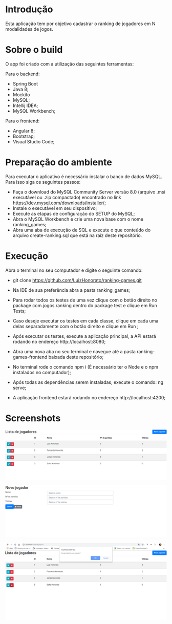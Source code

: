 
# Introdução

Esta aplicação tem por objetivo cadastrar o ranking de jogadores em N modalidades de jogos.

# Sobre o build

O app foi criado com a utilização das seguintes ferramentas:

Para o backend:
- Spring Boot
- Java 8;
- Mockito
- MySQL;
- Intellij IDEA;
- MySQL Workbench;

Para o frontend:
- Angular 8;
- Bootstrap;
- Visual Studio Code;

# Preparação do ambiente

Para executar o aplicativo é necessário instalar o banco de dados MySQL. Para isso siga os seguintes passos:

- Faça o download do MySQL Community Server versão 8.0 (arquivo .msi executável ou .zip compactado) encontrado no link https://dev.mysql.com/downloads/installer/;
- Instale o executável em seu dispositivo;
- Execute as etapas de configuração do SETUP do MySQL;
- Abra o MySQL Workbench e crie uma nova base com o nome ranking_games;
- Abra uma aba de execução de SQL e execute o que conteúdo do arquivo create-ranking.sql que está na raíz deste repositório.

# Execução

Abra o terminal no seu computador e digite o seguinte comando:

- git clone https://github.com/LuizHonorato/ranking-games.git

- Na IDE de sua preferência abra a pasta ranking_games;

- Para rodar todos os testes de uma vez clique com o botão direito no package com.jogos.ranking dentro do package test e clique em Run Tests;

- Caso deseje executar os testes em cada classe, clique em cada uma delas separadamente com o botão direito e clique em Run <nomeDaClasse>;

- Após executar os testes, execute a aplicação principal, a API estará rodando no endereço http://localhost:8080;

- Abra uma nova aba no seu terminal e navegue até a pasta ranking-games-frontend baixada deste repositório;

- No terminal rode o comando npm i (É necessário ter o Node e o npm instalados no computador);

- Após todas as dependências serem instaladas, execute o comando: ng serve;

- A aplicação frontend estará rodando no endereço http://localhost:4200;


# Screenshots

<p><img src="images/image1.PNG" /></p>
<p><img src="images/image2.PNG" /></p>
<p><img src="images/image3.PNG" /></p>
